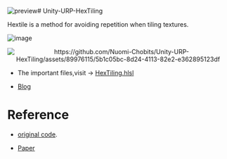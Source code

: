 ![preview ](https://github.com/Nuomi-Chobits/Unity-URP-HexTiling/assets/89976115/c32b7b75-0be9-4df5-be5b-ab53bdfe7af1)# Unity-URP-HexTiling

Hextile is a method for avoiding repetition when tiling textures.

![image](https://github.com/Nuomi-Chobits/Unity-URP-HexTiling/assets/89976115/7348bea8-9a17-4592-87ac-ade72981fc0f)

<div align="center">
  <img src= "https://github.com/Nuomi-Chobits/Unity-URP-HexTiling/assets/89976115/5b1c05bc-8d24-4113-82e2-e362895123df" alt = "https://github.com/Nuomi-Chobits/Unity-URP-HexTiling/assets/89976115/5b1c05bc-8d24-4113-82e2-e362895123df">
</div>

- The important files,visit -> [HexTiling.hlsl](https://github.com/Nuomi-Chobits/Unity-URP-HexTiling/blob/main/Assets/Demo/Shaders/HexTiling.hlsl)

- [Blog](https://tajourney.games/7378/)

# Reference

- [original code](https://github.com/mmikk/hextile-demo).

- [Paper](https://jcgt.org/published/0011/03/05/) 


